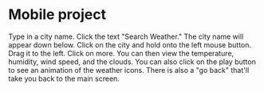 # Mobile project
Type in a city name. Click the text "Search Weather." 
The city name will appear down below. Click on the city and hold onto the left mouse button.
Drag it to the left. Click on more. You can then view the temperature, humidity, wind speed, and the clouds.
You can also click on the play button to see an animation of the weather icons. There is also a "go back" 
that'll take you back to the main screen. 
